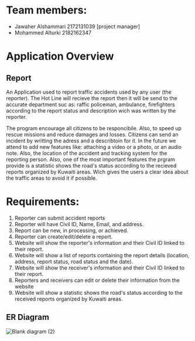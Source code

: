 # Team members:

- Jawaher Alshammari 2172131039 [project manager]
- Mohammed Alturki 2182162347
          

# Application Overview
## Report

An Application used to report traffic accidents used by any user (the reporter). The Hot Line will recieve the report then it will be send to the accurate department suc as: raffic policeman, ambulance, firefighters according to the report status and description wich was written by the reporter. 

The program encourage all citizens to be responcibile. Also, to speed up rescue missions and reduce damages and losses. Citizens can send an incident by writting the adress and a describtoin for it. In the future we attend to add new features like: attaching a video or a photo, or an audio note. Also, the location of the accident and tracking system for the reporting person.
Also, one of the most important features the prgram provide is  a statistic shows the road's status according to the recieved reports organized by Kuwaiti areas.  Wich gives the users a clear idea about the traffic areas to avoid it if possible.   

# Requirements:

1.	Reporter can submit accident reports
2.	Reporter will have Civil ID, Name, Email, and address.
3.	Report can be new, in processing, or achieved.
4.	Reporter can create/edit/delete a report.
5.	Website will show the reporter's information and their Civil ID linked to their report.
6.	Website will show a list of reports containing the report details (location, address, report status, road status and the date).
7.	Website will show the receiver's information and their Civil ID linked to their report. 
8.	Reporters and receivers can edit or delete their information from the website
9.	Website will show a statistic shows the road's status according to the received reports organized by Kuwaiti areas.




## ER Diagram

![Blank diagram (2)](https://user-images.githubusercontent.com/81953844/123880940-5c0c8b80-d94c-11eb-948e-666247aa8653.png)








